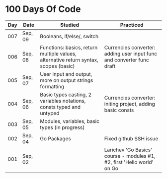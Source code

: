 # 100 Days Of Code

| Day | Date | Studied | Practiced |
| --- | --- | --- | --- |
| 007 | Sep, 09 | Booleans, if/else/, switch |  |
| 006 | Sep, 08 | Functions: basics, return multiple values, alternative return syntax, scopes (basic) | Currencies converter: adding user input func and converter func draft |
| 005 | Sep, 07 | User input and output, more on output strings formatting |  |
| 004 | Sep, 06 | Basic types casting, 2 variables notations, consts typed and untyped | Currencies converter: initing project, adding basic consts |
| 003 | Sep, 05 | Modules, variables, basic types (in progress) |  |
| 002 | Sep, 04 | Go Packages | Fixed github SSH issue |
| 001 | Sep, 02 |  | Larichev 'Go Basics' course - modules #1, #2, first 'Hello world' on Go |
